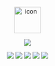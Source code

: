 <!-- ![header](https://capsule-render.vercel.app/api?type=slice&color=gradient&height=100) -->

<!--  <h3 align="center"> ❄️ TECH ❄️ </h3> -->
<p align="center"> <img src="https://techstack-generator.vercel.app/github-icon.svg" alt="icon" width="62" height="62"/> </p>
<p align="center"> <img src="https://img.shields.io/badge/iOS Developer-000000?style=flat-square&logo=apple&logoColor=white"/></a> </p>
<!-- <p align="center"> I’m currently learning </p> -->

<p align="center"> <img src="https://img.shields.io/badge/Swift-FA7343?style=flat&logo=Swift&logoColor=white"/></a> <img src="https://img.shields.io/badge/Xcode-147EFB?style=flat&logo=Xcode&logoColor=white"/></a> <img src="https://img.shields.io/badge/RxSwift-B7178C?style=flat&logo=ReactiveX&logoColor=white"/></a> <img src="https://img.shields.io/badge/ObjectiveC-A8B9CC?style=flat&logo=Apple&logoColor=black"/></a> <img src="https://img.shields.io/badge/SwiftUI-147EFB?style=flat&logo=Swift&logoColor=black"/></a></p>


<!--
<img src="https://techstack-generator.vercel.app/swift-icon.svg" alt="icon" width="62" height="62"/> 

<a href="https://github.com/BOMS2">
  <p align="center"><img align="center" src="https://github-readme-stats.vercel.app/api/top-langs/?username=BOMS2&layout=compact" /></p>
</a>


- 🌱 I’m currently learning <img src="https://img.shields.io/badge/Swift-FA7343?style=flat-square&logo=Swift&logoColor=white"/></a> <img src="https://img.shields.io/badge/ObjectiveC-000000?style=flat-square&logo=Apple&logoColor=white"/></a> <img src="https://img.shields.io/badge/RxSwift-B7178C?style=flat-square&logo=ReactiveX&logoColor=white"/></a> 

 [Objective-C](https://developer.apple.com/library/archive/documentation/Cocoa/Conceptual/ProgrammingWithObjectiveC/Introduction/Introduction.html#//apple_ref/doc/uid/TP40011210-CH1-SW1),  [Swift](https://swift.org),  [RxSwift](https://github.com/ReactiveX/RxSwift) 

**BOMS2/BOMS2** is a ✨ _special_ ✨ repository because its `README.md` (this file) appears on your GitHub profile.

Here are some ideas to get you started:

- 🔭 I’m currently working on ...

- 👯 I’m looking to collaborate on ...
- 🤔 I’m looking for help with ...

- 😄 Pronouns: ...
- ⚡ Fun fact: ...

[![Top Langs](https://github-readme-stats.vercel.app/api/top-langs/?username=BOMS2&layout=compact)](https://github.com/BOMS2)
![header](https://capsule-render.vercel.app/api?type=slice&color=gradient&height=100&section=footer)
-->
